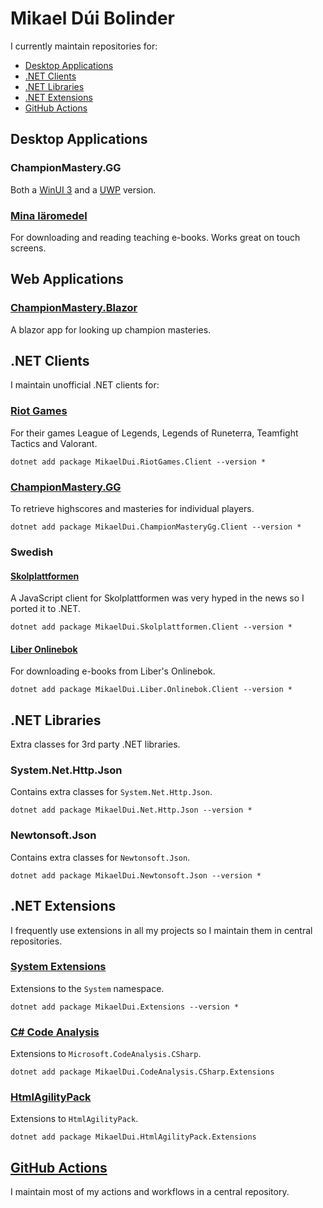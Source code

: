 # Mikael Dúi Bolinder
I currently maintain repositories for:
 - [Desktop Applications](#desktop-applications)
 - [.NET Clients](#net-clients)
 - [.NET Libraries](#net-libraries)
 - [.NET Extensions](#net-extensions)
 - [GitHub Actions](#github-actions)

## Desktop Applications

### ChampionMastery.GG
Both a [WinUI 3](https://github.com/mikaeldui/ChampionMastery.GG-winui) and a [UWP](https://github.com/mikaeldui/ChampionMastery.GG-uwp) version.

### [Mina läromedel](https://github.com/mikaeldui/MinaLaromedel)
For downloading and reading teaching e-books. Works great on touch screens.

## Web Applications

### [ChampionMastery.Blazor](https://mikaeldui.github.io/champion-mastery)
A blazor app for looking up champion masteries.

## .NET Clients
I maintain unofficial .NET clients for:

### [Riot Games](https://github.com/mikaeldui/riot-games-dotnet-client)
For their games League of Legends, Legends of Runeterra, Teamfight Tactics and Valorant.

    dotnet add package MikaelDui.RiotGames.Client --version *
    
### [ChampionMastery.GG](https://github.com/mikaeldui/ChampionMastery.GG-dotnet-client)
To retrieve highscores and masteries for individual players.

    dotnet add package MikaelDui.ChampionMasteryGg.Client --version *
    
### Swedish

#### [Skolplattformen](https://github.com/mikaeldui/skolplattformen-dotnet-client)
A JavaScript client for Skolplattformen was very hyped in the news so I ported it to .NET.

    dotnet add package MikaelDui.Skolplattformen.Client --version *
    
#### [Liber Onlinebok](https://github.com/mikaeldui/liber-onlinebok-dotnet-client)
For downloading e-books from Liber's Onlinebok.

    dotnet add package MikaelDui.Liber.Onlinebok.Client --version *
    
## .NET Libraries
Extra classes for 3rd party .NET libraries.

### System.Net.Http.Json
Contains extra classes for `System.Net.Http.Json`.

    dotnet add package MikaelDui.Net.Http.Json --version *
    
### Newtonsoft.Json
Contains extra classes for `Newtonsoft.Json`.

    dotnet add package MikaelDui.Newtonsoft.Json --version *

## .NET Extensions
I frequently use extensions in all my projects so I maintain them in central repositories.

### [System Extensions](https://github.com/mikaeldui/dotnet-extensions)
Extensions to the `System` namespace.

    dotnet add package MikaelDui.Extensions --version *
    
### [C# Code Analysis](https://github.com/mikaeldui/code-analysis-csharp-extensions)
Extensions to `Microsoft.CodeAnalysis.CSharp`.

    dotnet add package MikaelDui.CodeAnalysis.CSharp.Extensions
    
### [HtmlAgilityPack](https://github.com/mikaeldui/HtmlAgilityPack-extensions)
Extensions to `HtmlAgilityPack`.

    dotnet add package MikaelDui.HtmlAgilityPack.Extensions
    
## [GitHub Actions](https://github.com/mikaeldui/actions)
I maintain most of my actions and workflows in a central repository.

